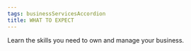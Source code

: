 ```yaml
---
tags: businessServicesAccordion
title: WHAT TO EXPECT
---
```

Learn the skills you need to own and manage your business.
